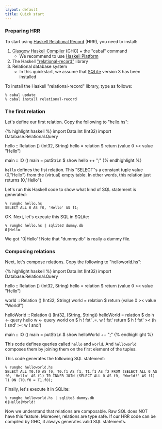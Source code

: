 ```yaml
---
layout: default
title: Quick start
---
```


### Preparing HRR

To start using [Haskell Relational Record](http://khibino.github.io/haskell-relational-record/) (HRR), you need to install:

1. [Glasgow Haskell Compiler](https://www.haskell.org/ghc/) (GHC) + the "cabal" command
    - We recommend to use [Haskell Platform](https://www.haskell.org/platform/)
2. The Haskell ["relational-record"](http://hackage.haskell.org/package/relational-record) library
3. Relational database system
    - In this quickstart, we assume that [SQLite](http://www.sqlite.org/) version 3 has been installed

To install the Haskell "relational-record" library, type as follows:

    % cabal update
    % cabal install relational-record

### The first relation

Let's define our first relation. Copy the following to "hello.hs":

{% highlight haskell %}
import Data.Int (Int32)
import Database.Relational.Query

hello :: Relation () (Int32, String)
hello = relation $ return (value 0 >< value "Hello")

main :: IO ()
main = putStrLn $ show hello ++ ";"
{% endhighlight %}

`hello` defines the fist relation. This "SELECT"s a constant tuple value (0,"Hello") from the (virtual) empty table. In other words, this relation just returns (0,"Hello").

Let's run this Haskell code to show what kind of SQL statement is generated:

    % runghc hello.hs
    SELECT ALL 0 AS f0, 'Hello' AS f1;

OK. Next, let's execute this SQL in SQLite:

    % runghc hello.hs | sqlite3 dummy.db
    0|Hello

We got "0\|Hello"! Note that "dummy.db" is really a dummy file.

### Composing relations

Next, let's compose relations. Copy the following to "helloworld.hs":

{% highlight haskell %}
import Data.Int (Int32)
import Database.Relational.Query

hello :: Relation () (Int32, String)
hello = relation $ return (value 0 >< value "Hello")

world :: Relation () (Int32, String)
world = relation $ return (value 0 >< value "World!")

helloWorld :: Relation () (Int32, (String, String))
helloWorld = relation $ do
    h <- query hello
    w <- query world
    on $ h ! fst' .=. w ! fst'
    return $ h ! fst' >< (h ! snd' >< w ! snd')

main :: IO ()
main = putStrLn $ show helloWorld ++ ";"
{% endhighlight %}

This code defines queries called `hello` and `world`. And `helloworld` composes them by joining them on the first element of the tuples.

This code generates the following SQL statement:

    % runghc helloworld.hs
    SELECT ALL T0.f0 AS f0, T0.f1 AS f1, T1.f1 AS f2 FROM (SELECT ALL 0 AS f0, 'Hello' AS f1) T0 INNER JOIN (SELECT ALL 0 AS f0, 'World!' AS f1) T1 ON (T0.f0 = T1.f0);

Finally, let's execute it in SQLite:

    % runghc helloworld.hs | sqlite3 dummy.db
    0|Hello|World!

Now we understand that relations are composable. Raw SQL does NOT have this feature. Moreover, relations are type safe. If our HRR code can be compiled by GHC, it always generates valid SQL statements.
